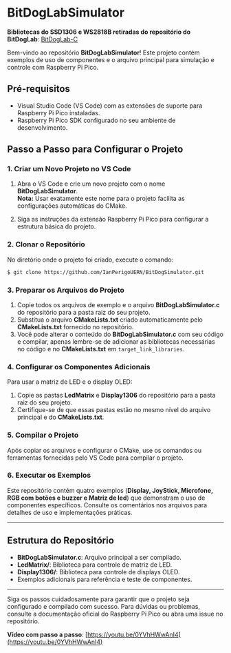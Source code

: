 # BitDogLabSimulator

**Bibliotecas do SSD1306 e WS2818B retiradas do repositório do BitDogLab**: [BitDogLab-C](https://github.com/BitDogLab/BitDogLab-C)

Bem-vindo ao repositório **BitDogLabSimulator**! Este projeto contém exemplos de uso de componentes e o arquivo principal para simulação e controle com Raspberry Pi Pico.

## Pré-requisitos

- Visual Studio Code (VS Code) com as extensões de suporte para Raspberry Pi Pico instaladas.
- Raspberry Pi Pico SDK configurado no seu ambiente de desenvolvimento.

## Passo a Passo para Configurar o Projeto

### 1. Criar um Novo Projeto no VS Code

1. Abra o VS Code e crie um novo projeto com o nome **BitDogLabSimulator**.  
   **Nota:** Usar exatamente este nome para o projeto facilita as configurações automáticas do CMake.

2. Siga as instruções da extensão Raspberry Pi Pico para configurar a estrutura básica do projeto.

### 2. Clonar o Repositório

No diretório onde o projeto foi criado, execute o comando:
```bash
$ git clone https://github.com/IanPerigoUERN/BitDogSimulator.git
```

### 3. Preparar os Arquivos do Projeto

1. Copie todos os arquivos de exemplo e o arquivo **BitDogLabSimulator.c** do repositório para a pasta raiz do seu projeto.
2. Substitua o arquivo **CMakeLists.txt** criado automaticamente pelo **CMakeLists.txt** fornecido no repositório.
3. Você pode alterar o conteúdo do **BitDogLabSimulator.c** com seu código e compilar, apenas lembre-se de adicionar as bibliotecas necessárias no código e no **CMakeLists.txt** em `target_link_libraries`.

### 4. Configurar os Componentes Adicionais

Para usar a matriz de LED e o display OLED:

1. Copie as pastas **LedMatrix** e **Display1306** do repositório para a pasta raiz do seu projeto.
2. Certifique-se de que essas pastas estão no mesmo nível do arquivo principal e do **CMakeLists.txt**.

### 5. Compilar o Projeto

Após copiar os arquivos e configurar o CMake, use os comandos ou ferramentas fornecidas pelo VS Code para compilar o projeto.

### 6. Executar os Exemplos

Este repositório contém quatro exemplos (**Display, JoyStick, Microfone, RGB com botões e buzzer e Matriz de led**) que demonstram o uso de componentes específicos. Consulte os comentários nos arquivos para detalhes de uso e implementações práticas.

---

## Estrutura do Repositório

- **BitDogLabSimulator.c**: Arquivo principal a ser compilado.
- **LedMatrix/**: Biblioteca para controle de matriz de LED.
- **Display1306/**: Biblioteca para controle de displays OLED.
- Exemplos adicionais para referência e teste de componentes.

---

Siga os passos cuidadosamente para garantir que o projeto seja configurado e compilado com sucesso. Para dúvidas ou problemas, consulte a documentação oficial do Raspberry Pi Pico ou abra uma issue no repositório.

**Vídeo com passo a passo**: [https://youtu.be/0YVhHWwAnI4](https://youtu.be/0YVhHWwAnI4)

